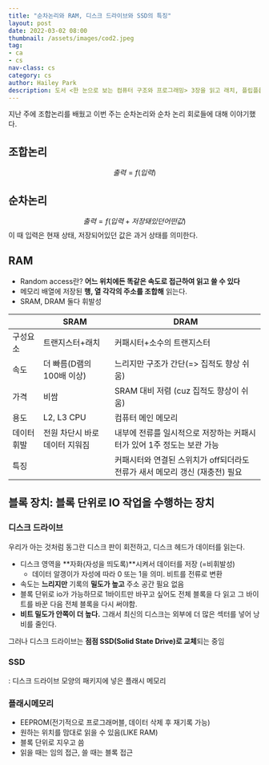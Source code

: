 ```yaml
---
title: "순차논리와 RAM, 디스크 드라이브와 SSD의 특징"
layout: post
date: 2022-03-02 08:00
thumbnail: /assets/images/cod2.jpeg
tag:
- ca
- cs
nav-class: cs
category: cs
author: Hailey Park
description: 도서 <한 눈으로 보는 컴퓨터 구조와 프로그래밍> 3장을 읽고 래치, 플립플롭에 대해 이야기해봤다.
---
```


지난 주에 조합논리를 배웠고 이번 주는 순차논리와 순차 논리 회로들에 대해 이야기했다.

## 조합논리

$$
출력 = f(입력)
$$

## 순차논리

$$
출력 = f(입력 + 저장돼있던 어떤 값)
$$
이 때 입력은 현재 상태, 저장되어있던 값은 과거 상태를 의미한다.

## RAM

- Random access란? **어느 위치에든 똑같은 속도로 접근하여 읽고 쓸 수 있다**  
- 메모리 배열에 저장된 **행, 열 각각의 주소를 조합해** 읽는다.
- SRAM, DRAM 둘다 휘발성

|   | SRAM | DRAM |
|---|------|------|
| 구성요소  | 트랜지스터+래치 | 커패시터+소수의 트랜지스터 |
| 속도   | 더 빠름(D램의 100배 이상)| 느리지만 구조가 간단(=> 집적도 향상 쉬움) |
| 가격  | 비쌈 | SRAM 대비 저렴 (cuz 집적도 향상이 쉬움) |
| 용도  | L2, L3 CPU | 컴퓨터 메인 메모리 |
| 데이터 휘발 | 전원 차단시 바로 데이터 지워짐 | 내부에 전류를 일시적으로 저장하는 커패시터가 있어 1주 정도는 보관 가능 |
| 특징   |  | 커패시터와 연결된 스위치가 off되더라도 전류가 새서 메모리 갱신 (재충전) 필요 |

## 블록 장치: 블록 단위로 IO 작업을 수행하는 장치

### 디스크 드라이브

우리가 아는 것처럼 동그란 디스크 판이 회전하고, 디스크 헤드가 데이터를 읽는다.

- 디스크 영역을 **자화(자성을 띄도록)**시켜서 데이터를 저장 (=비휘발성)
    - 데이터 알갱이가 자성에 따라 0 또는 1을 의미. 비트를 전류로 변환
- 속도는 **느리지만** 기록의 **밀도가 높고** 주소 공간 필요 없음
- 블록 단위로 io가 가능하므로 1바이트만 바꾸고 싶어도 전체 블록을 다 읽고 그 바이트를 바꾼 다음 전체 블록을 다시 써야함.
- **비트 밀도가 안쪽이 더 높다.** 그래서 최신의 디스크는 외부에 더 많은 섹터를 넣어 낭비를 줄인다.

그러나 디스크 드라이브는 **점점 SSD(Solid State Drive)로 교체**되는 중임

### SSD

: 디스크 드라이브 모양의 패키지에 넣은 플래시 메모리

### 플래시메모리

- EEPROM(전기적으로 프로그래머블, 데이터 삭제 후 재기록 가능)
- 원하는 위치를 맘대로 읽을 수 있음(LIKE RAM)
- 블록 단위로 지우고 씀
- 읽을 때는 임의 접근, 쓸 때는 블록 접근